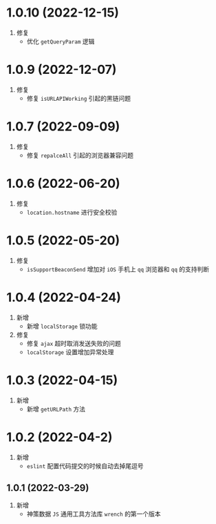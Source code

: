 # 1.0.10 (2022-12-15)
1.  修复
     - 优化 `getQueryParam` 逻辑

# 1.0.9 (2022-12-07)
1.  修复
     - 修复 `isURLAPIWorking` 引起的黑链问题

# 1.0.7 (2022-09-09)
1.  修复
     - 修复 `repalceAll` 引起的浏览器兼容问题

# 1.0.6 (2022-06-20)
1.  修复
     - `location.hostname` 进行安全校验

# 1.0.5 (2022-05-20)
1.  修复
     - `isSupportBeaconSend` 增加对 `iOS` 手机上 `qq` 浏览器和 `qq` 的支持判断

# 1.0.4 (2022-04-24)
1.  新增
     - 新增 `localStorage` 锁功能
2. 修复
     - 修复 `ajax` 超时取消发送失败的问题
     - `localStorage` 设置增加异常处理

# 1.0.3 (2022-04-15)
1.  新增
    - 新增 `getURLPath` 方法

# 1.0.2 (2022-04-2)
1.  新增
    - `eslint` 配置代码提交的时候自动去掉尾逗号

## 1.0.1 (2022-03-29)
1.  新增
    - 神策数据 `JS` 通用工具方法库 `wrench` 的第一个版本
